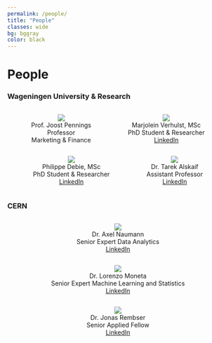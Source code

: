 ```yaml
---
permalink: /people/
title: "People"
classes: wide
bg: bggray
color: black
---
```


# People

<style>
figure{
    display: inline-block;
}
</style>

### Wageningen University & Research

<center>

<figure class="collaborator">
  <div class="collaborator-img-wrapper">
    <img src="https://www.vcard.wur.nl/WebServices/GetMedia.ashx?id=4610" class="collaborator-img">
  </div>
  <figcaption class="collaborator-caption">
    <span class="collaborator-name">
      Prof. Joost Pennings
    </span>
    <br>
    Professor<br>Marketing & Finance
  </figcaption>
</figure>

<figure class="collaborator">
  <div class="collaborator-img-wrapper">
    <img src="https://www.vcard.wur.nl/WebServices/GetMedia.ashx?id=89041" class="collaborator-img">
  </div>
  <figcaption class="collaborator-caption">
    <span class="collaborator-name">Marjolein Verhulst, MSc</span><br>PhD Student & Researcher
    <br>
    <a href="https://www.linkedin.com/in/marjoleinverhulst/"><i class="fa fa-linkedin-square"></i> LinkedIn</a>
  </figcaption>
</figure>

<figure class="collaborator">
  <div class="collaborator-img-wrapper">
    <img src="https://www.vcard.wur.nl/WebServices/GetMedia.ashx?id=97866" class="collaborator-img">
  </div>
  <figcaption class="collaborator-caption">
    <span class="collaborator-name">Philippe Debie, MSc</span><br>PhD Student & Researcher
    <br>
    <a href="https://www.linkedin.com/in/philippe-debie-37b24a137/"><i class="fa fa-linkedin-square"></i> LinkedIn</a>
  </figcaption>
</figure>

<figure class="collaborator">
  <div class="collaborator-img-wrapper">
    <img src="https://www.vcard.wur.nl/WebServices/GetMedia.ashx?id=94446" class="collaborator-img">
  </div>
  <figcaption class="collaborator-caption">
    <span class="collaborator-name">Dr. Tarek Alskaif</span><br>Assistant Professor
    <br>
    <a href="https://www.linkedin.com/in/tarek-alskaif-2aaa532b/"><i class="fa fa-linkedin-square"></i> LinkedIn</a>
  </figcaption>
</figure>

</center>

### CERN

<center>

<figure class="collaborator">
  <div class="collaborator-img-wrapper">
    <img src="https://root.cern/assets/images/AN.jpg" class="collaborator-img">
  </div>
  <figcaption class="collaborator-caption">
    <span class="collaborator-name">Dr. Axel Naumann</span><br>Senior Expert Data Analytics
    <br>
    <a href="https://www.linkedin.com/in/axelnaumann/"><i class="fa fa-linkedin-square"></i> LinkedIn</a>
  </figcaption>
</figure>

<figure class="collaborator">
  <div class="collaborator-img-wrapper">
    <img src="https://root.cern/assets/images/LM.jpg" class="collaborator-img">
  </div>
  <figcaption class="collaborator-caption">
    <span class="collaborator-name">Dr. Lorenzo Moneta</span><br>Senior Expert Machine Learning and Statistics
    <br>
    <a href="https://www.linkedin.com/in/lorenzo-moneta-982b902/"><i class="fa fa-linkedin-square"></i> LinkedIn</a>
  </figcaption>
</figure>

<figure class="collaborator">
  <div class="collaborator-img-wrapper">
    <img src="https://root.cern/assets/images/JonasRembser.png" class="collaborator-img">
  </div>
  <figcaption class="collaborator-caption">
    <span class="collaborator-name">Dr. Jonas Rembser</span><br>Senior Applied Fellow
    <br>
    <a href="https://www.linkedin.com/in/jonas-rembser/"><i class="fa fa-linkedin-square"></i> LinkedIn</a>
  </figcaption>
</figure>

</center>
